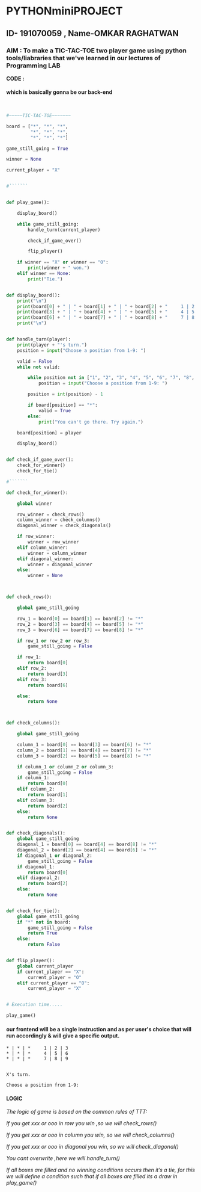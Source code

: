 # PYTHONminiPROJECT
## ID- 191070059  , Name-OMKAR RAGHATWAN

### AIM : To make a TIC-TAC-TOE two player game using python tools/liabraries that we've learned in our lectures of Programming LAB

**CODE :**

#### which is basically gonna be our back-end 
```python


#~~~~~TIC-TAC-TOE~~~~~~~

board = ["*", "*", "*",
         "*", "*", "*",
         "*", "*", "*"]

game_still_going = True

winner = None

current_player = "X"


#```````


def play_game():

    display_board()

    while game_still_going:
        handle_turn(current_player)

        check_if_game_over()

        flip_player()

    if winner == "X" or winner == "O":
        print(winner + " won.")
    elif winner == None:
        print("Tie.")


def display_board():
    print("\n")
    print(board[0] + " | " + board[1] + " | " + board[2] + "     1 | 2 | 3")
    print(board[3] + " | " + board[4] + " | " + board[5] + "     4 | 5 | 6")
    print(board[6] + " | " + board[7] + " | " + board[8] + "     7 | 8 | 9")
    print("\n")


def handle_turn(player):
    print(player + "'s turn.")
    position = input("Choose a position from 1-9: ")

    valid = False
    while not valid:

        while position not in ["1", "2", "3", "4", "5", "6", "7", "8", "9"]:
            position = input("Choose a position from 1-9: ")

        position = int(position) - 1

        if board[position] == "*":
            valid = True
        else:
            print("You can't go there. Try again.")

    board[position] = player

    display_board()


def check_if_game_over():
    check_for_winner()
    check_for_tie()

#```````

def check_for_winner():

    global winner

    row_winner = check_rows()
    column_winner = check_columns()
    diagonal_winner = check_diagonals()

    if row_winner:
        winner = row_winner
    elif column_winner:
        winner = column_winner
    elif diagonal_winner:
        winner = diagonal_winner
    else:
        winner = None



def check_rows():

    global game_still_going

    row_1 = board[0] == board[1] == board[2] != "*"
    row_2 = board[3] == board[4] == board[5] != "*"
    row_3 = board[6] == board[7] == board[8] != "*"

    if row_1 or row_2 or row_3:
        game_still_going = False

    if row_1:
        return board[0]
    elif row_2:
        return board[3]
    elif row_3:
        return board[6]

    else:
        return None



def check_columns():

    global game_still_going

    column_1 = board[0] == board[3] == board[6] != "*"
    column_2 = board[1] == board[4] == board[7] != "*"
    column_3 = board[2] == board[5] == board[8] != "*"

    if column_1 or column_2 or column_3:
        game_still_going = False
    if column_1:
        return board[0]
    elif column_2:
        return board[1]
    elif column_3:
        return board[2]
    else:
        return None


def check_diagonals():
    global game_still_going
    diagonal_1 = board[0] == board[4] == board[8] != "*"
    diagonal_2 = board[2] == board[4] == board[6] != "*"
    if diagonal_1 or diagonal_2:
        game_still_going = False
    if diagonal_1:
        return board[0]
    elif diagonal_2:
        return board[2]
    else:
        return None


def check_for_tie():
    global game_still_going
    if "*" not in board:
        game_still_going = False
        return True
    else:
        return False


def flip_player():
    global current_player
    if current_player == "X":
        current_player = "O"
    elif current_player == "O":
        current_player = "X"


# Execution time.....

play_game()

```

#### our frontend will be a single instruction and as per user's choice that will run accordingly & will give a specific output.

```
* | * | *     1 | 2 | 3
* | * | *     4 | 5 | 6
* | * | *     7 | 8 | 9


X's turn.

Choose a position from 1-9:

```

#### LOGIC

*The logic of game is based on the common rules of TTT:*

*If you get xxx or ooo in row you win ,so we will check_rows()*

*If you get xxx or ooo in column you win, so we will check_columns()*

*If you get xxx or ooo in diagonal you win, so we will check_diagonal()*

*You cant overwrite ,here we will handle_turn()*

*If all boxes are filled and no winning conditions occurs then it’s a tie, for this we will define a condition such that if all boxes are filled its a draw in play_game()*

